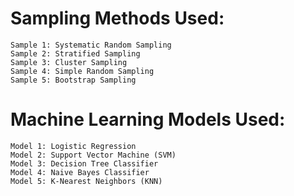 # Sampling Methods Used:

    Sample 1: Systematic Random Sampling
    Sample 2: Stratified Sampling
    Sample 3: Cluster Sampling
    Sample 4: Simple Random Sampling
    Sample 5: Bootstrap Sampling

# Machine Learning Models Used:

    Model 1: Logistic Regression
    Model 2: Support Vector Machine (SVM)
    Model 3: Decision Tree Classifier
    Model 4: Naive Bayes Classifier
    Model 5: K-Nearest Neighbors (KNN)